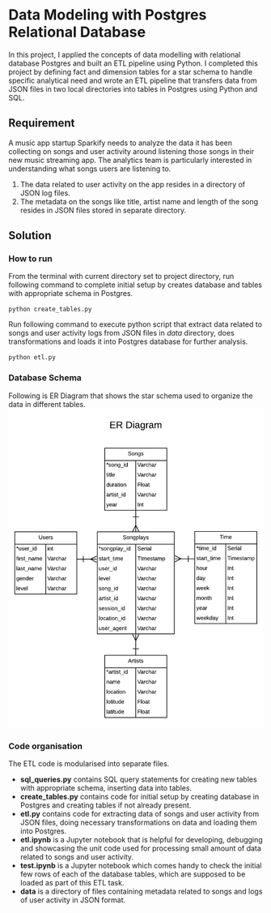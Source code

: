 # Data Modeling with Postgres Relational Database
In this project, I applied the concepts of data modelling with relational database Postgres and built an ETL pipeline using Python. I completed this project by defining fact and dimension tables for a star schema to handle specific analytical need and wrote an ETL pipeline that transfers data from JSON files in two local directories into tables in Postgres using Python and SQL.  

## Requirement
A music app startup Sparkify needs to analyze the data it has been collecting on songs and user activity around listening those songs in their new music streaming app. The analytics team is particularly interested in understanding what songs users are listening to.  
 1. The data related to user activity on the app resides in a directory of JSON log files.  
 2. The metadata on the songs like title, artist name and length of the song resides in JSON files stored in separate directory.  

## Solution  
###  How to run  
From the terminal with current directory set to project directory, run following command to complete initial setup by creates database and tables with appropriate schema in Postgres.  

    python create_tables.py  
Run following command to execute python script that extract data related to songs and user activity logs from JSON files in *data* directory, does transformations and loads it into Postgres database for further analysis.  

    python etl.py  
### Database Schema
Following is ER Diagram that shows the star schema used to organize the data in different tables.  
![ER Diagram](ERD.png)  

### Code organisation  
The ETL code is modularised into separate files.  
 - **sql_queries.py** contains SQL query statements for creating new tables with appropriate schema, inserting data into tables.  
 - **create_tables.py** contains code for initial setup by creating database in Postgres and creating tables if not already present.  
 - **etl.py** contains code for extracting data of songs and user activity from JSON files, doing necessary transformations on data and loading them into Postgres.    
 - **etl.ipynb** is a Jupyter notebook that is helpful for developing, debugging and showcasing the unit code used for processing small amount of data related to songs and user activity.  
 - **test.ipynb** is a Jupyter notebook which comes handy to check the initial few rows of each of the database tables, which are supposed to be loaded as part of this ETL task.  
 - **data** is a directory of files containing metadata related to songs and logs of user activity in JSON format.  
